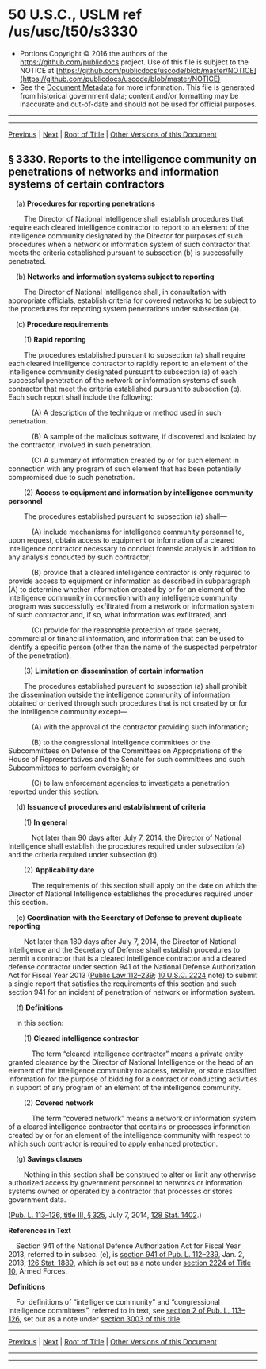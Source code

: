 ---
---

# 50 U.S.C., USLM ref /us/usc/t50/s3330

* Portions Copyright © 2016 the authors of the https://github.com/publicdocs project.
  Use of this file is subject to the NOTICE at [https://github.com/publicdocs/uscode/blob/master/NOTICE](https://github.com/publicdocs/uscode/blob/master/NOTICE)
* See the [Document Metadata](././../../../../..//README.md) for more information.
  This file is generated from historical government data; content and/or formatting may be inaccurate and out-of-date and should not be used for official purposes.

----------
----------

[Previous](./../../../../..//us/usc/t50/ch45/schII/m__us_usc_t50_s3329.md) | [Next](./../../../../..//us/usc/t50/ch45/schIII/m__us_usc_t50_ch45_schIII.md) | [Root of Title](./../../../../../) | [Other Versions of this Document](https://publicdocs.github.io/go/links?ns=uslm&ref=%2Fus%2Fusc%2Ft50%2Fs3330)

## § 3330. Reports to the intelligence community on penetrations of networks and information systems of certain contractors

    (a) __Procedures for reporting penetrations__ 

        The Director of National Intelligence shall establish procedures that require each cleared intelligence contractor to report to an element of the intelligence community designated by the Director for purposes of such procedures when a network or information system of such contractor that meets the criteria established pursuant to subsection (b) is successfully penetrated.

    (b) __Networks and information systems subject to reporting__ 

        The Director of National Intelligence shall, in consultation with appropriate officials, establish criteria for covered networks to be subject to the procedures for reporting system penetrations under subsection (a).

    (c) __Procedure requirements__ 

        (1) __Rapid reporting__ 

        The procedures established pursuant to subsection (a) shall require each cleared intelligence contractor to rapidly report to an element of the intelligence community designated pursuant to subsection (a) of each successful penetration of the network or information systems of such contractor that meet the criteria established pursuant to subsection (b). Each such report shall include the following:

            (A) A description of the technique or method used in such penetration.

            (B) A sample of the malicious software, if discovered and isolated by the contractor, involved in such penetration.

            (C) A summary of information created by or for such element in connection with any program of such element that has been potentially compromised due to such penetration.

        (2) __Access to equipment and information by intelligence community personnel__ 

        The procedures established pursuant to subsection (a) shall—

            (A) include mechanisms for intelligence community personnel to, upon request, obtain access to equipment or information of a cleared intelligence contractor necessary to conduct forensic analysis in addition to any analysis conducted by such contractor;

            (B) provide that a cleared intelligence contractor is only required to provide access to equipment or information as described in subparagraph (A) to determine whether information created by or for an element of the intelligence community in connection with any intelligence community program was successfully exfiltrated from a network or information system of such contractor and, if so, what information was exfiltrated; and

            (C) provide for the reasonable protection of trade secrets, commercial or financial information, and information that can be used to identify a specific person (other than the name of the suspected perpetrator of the penetration).

        (3) __Limitation on dissemination of certain information__ 

        The procedures established pursuant to subsection (a) shall prohibit the dissemination outside the intelligence community of information obtained or derived through such procedures that is not created by or for the intelligence community except—

            (A) with the approval of the contractor providing such information;

            (B) to the congressional intelligence committees or the Subcommittees on Defense of the Committees on Appropriations of the House of Representatives and the Senate for such committees and such Subcommittees to perform oversight; or

            (C) to law enforcement agencies to investigate a penetration reported under this section.

    (d) __Issuance of procedures and establishment of criteria__ 

        (1) __In general__ 

            Not later than 90 days after July 7, 2014, the Director of National Intelligence shall establish the procedures required under subsection (a) and the criteria required under subsection (b).

        (2) __Applicability date__ 

            The requirements of this section shall apply on the date on which the Director of National Intelligence establishes the procedures required under this section.

    (e) __Coordination with the Secretary of Defense to prevent duplicate reporting__ 

        Not later than 180 days after July 7, 2014, the Director of National Intelligence and the Secretary of Defense shall establish procedures to permit a contractor that is a cleared intelligence contractor and a cleared defense contractor under section 941 of the National Defense Authorization Act for Fiscal Year 2013 ([Public Law 112–239][/us/pl/112/239]; [10 U.S.C. 2224][/us/usc/t10/s2224] note) to submit a single report that satisfies the requirements of this section and such section 941 for an incident of penetration of network or information system.

    (f) __Definitions__ 

    In this section:

        (1) __Cleared intelligence contractor__ 

            The term “cleared intelligence contractor” means a private entity granted clearance by the Director of National Intelligence or the head of an element of the intelligence community to access, receive, or store classified information for the purpose of bidding for a contract or conducting activities in support of any program of an element of the intelligence community.

        (2) __Covered network__ 

            The term “covered network” means a network or information system of a cleared intelligence contractor that contains or processes information created by or for an element of the intelligence community with respect to which such contractor is required to apply enhanced protection.

    (g) __Savings clauses__ 

        Nothing in this section shall be construed to alter or limit any otherwise authorized access by government personnel to networks or information systems owned or operated by a contractor that processes or stores government data.

([Pub. L. 113–126, title III, § 325][/us/pl/113/126/s325], July 7, 2014, [128 Stat. 1402][/us/stat/128/1402].)

 __References in Text__ 

    Section 941 of the National Defense Authorization Act for Fiscal Year 2013, referred to in subsec. (e), is [section 941 of Pub. L. 112–239][/us/pl/112/239/s941], Jan. 2, 2013, [126 Stat. 1889][/us/stat/126/1889], which is set out as a note under [section 2224 of Title 10][/us/usc/t10/s2224], Armed Forces.

 __Definitions__ 

    For definitions of “intelligence community” and “congressional intelligence committees”, referred to in text, see [section 2 of Pub. L. 113–126][/us/pl/113/126/s2], set out as a note under [section 3003 of this title][/us/usc/t50/s3003].

----------

[Previous](./../../../../..//us/usc/t50/ch45/schII/m__us_usc_t50_s3329.md) | [Next](./../../../../..//us/usc/t50/ch45/schIII/m__us_usc_t50_ch45_schIII.md) | [Root of Title](./../../../../../) | [Other Versions of this Document](https://publicdocs.github.io/go/links?ns=uslm&ref=%2Fus%2Fusc%2Ft50%2Fs3330)

----------
----------

[/us/pl/112/239]: https://publicdocs.github.io/go/links?ns=uslm&ref=%2Fus%2Fpl%2F112%2F239
[/us/usc/t10/s2224]: https://publicdocs.github.io/go/links?ns=uslm&ref=%2Fus%2Fusc%2Ft10%2Fs2224
[/us/pl/113/126/s325]: https://publicdocs.github.io/go/links?ns=uslm&ref=%2Fus%2Fpl%2F113%2F126%2Fs325
[/us/stat/128/1402]: https://publicdocs.github.io/go/links?ns=uslm&ref=%2Fus%2Fstat%2F128%2F1402
[/us/pl/112/239/s941]: https://publicdocs.github.io/go/links?ns=uslm&ref=%2Fus%2Fpl%2F112%2F239%2Fs941
[/us/stat/126/1889]: https://publicdocs.github.io/go/links?ns=uslm&ref=%2Fus%2Fstat%2F126%2F1889
[/us/usc/t10/s2224]: https://publicdocs.github.io/go/links?ns=uslm&ref=%2Fus%2Fusc%2Ft10%2Fs2224
[/us/pl/113/126/s2]: https://publicdocs.github.io/go/links?ns=uslm&ref=%2Fus%2Fpl%2F113%2F126%2Fs2
[/us/usc/t50/s3003]: https://publicdocs.github.io/go/links?ns=uslm&ref=%2Fus%2Fusc%2Ft50%2Fs3003


